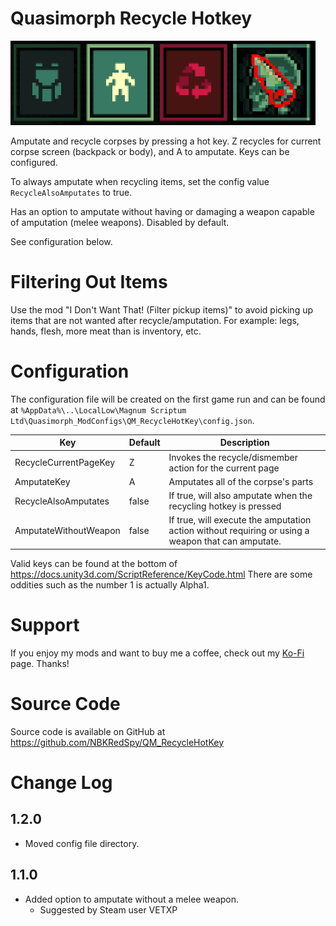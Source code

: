 # Quasimorph Recycle Hotkey

![thumbnail icon](media/thumbnail.png)

Amputate and recycle corpses by pressing a hot key.  Z recycles for current corpse screen (backpack or body), and A to amputate.  Keys can be configured.

To always amputate when recycling items, set the config value `RecycleAlsoAmputates` to true. 

Has an option to amputate without having or damaging a weapon capable of amputation (melee weapons).  Disabled by default.

See configuration below.

# Filtering Out Items
Use the mod "I Don't Want That! (Filter pickup items)" to avoid picking up items that are not wanted after recycle/amputation.  For example: legs, hands, flesh, more meat than is inventory, etc.

# Configuration

The configuration file will be created on the first game run and can be found at `%AppData%\..\LocalLow\Magnum Scriptum Ltd\Quasimorph_ModConfigs\QM_RecycleHotKey\config.json`.

|Key|Default|Description|
|--|--|--|
|RecycleCurrentPageKey|Z|Invokes the recycle/dismember action for the current page|
|AmputateKey|A|Amputates all of the corpse's parts|
|RecycleAlsoAmputates|false|If true, will also amputate when the recycling hotkey is pressed|
|AmputateWithoutWeapon|false|If true, will execute the amputation action without requiring or using a weapon that can amputate.|

Valid keys can be found at the bottom of https://docs.unity3d.com/ScriptReference/KeyCode.html
There are some oddities such as the number 1 is actually Alpha1.

# Support
If you enjoy my mods and want to buy me a coffee, check out my [Ko-Fi](https://ko-fi.com/nbkredspy71915) page.
Thanks!

# Source Code
Source code is available on GitHub at https://github.com/NBKRedSpy/QM_RecycleHotKey

# Change Log
## 1.2.0
* Moved config file directory.

## 1.1.0
* Added option to amputate without a melee weapon.  
    * Suggested by Steam user VETXP


